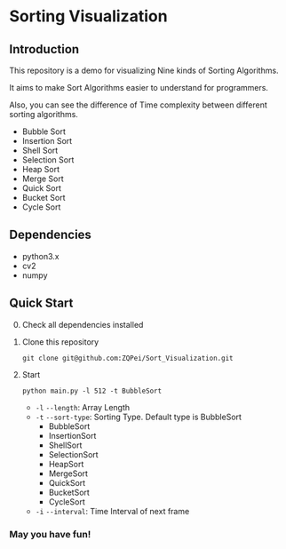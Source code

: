 # Sorting Visualization

## Introduction

This repository is a demo for visualizing Nine kinds of Sorting Algorithms.

It aims to make Sort Algorithms easier to understand for programmers.

Also, you can see the difference of Time complexity between different sorting algorithms.

- Bubble Sort
- Insertion Sort
- Shell Sort
- Selection Sort
- Heap Sort
- Merge Sort
- Quick Sort
- Bucket Sort
- Cycle Sort



## Dependencies

- python3.x
- cv2
- numpy

## Quick Start

0. Check all dependencies installed

1. Clone this repository

   `git clone git@github.com:ZQPei/Sort_Visualization.git`

2. Start

   `python main.py -l 512 -t BubbleSort`

   - `-l` `--length`: Array Length
   - `-t` `--sort-type`: Sorting Type. Default type is BubbleSort
     - BubbleSort
     - InsertionSort
     - ShellSort
     - SelectionSort
     - HeapSort
     - MergeSort
     - QuickSort
     - BucketSort
     - CycleSort
   - `-i` `--interval`: Time Interval of next frame

### May you have fun!

